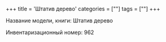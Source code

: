+++
title = 'Штатив дерево'
categories = [""]
tags = [""]
+++

Название модели, книги: Штатив дерево

Инвентаризационный номер: 962

